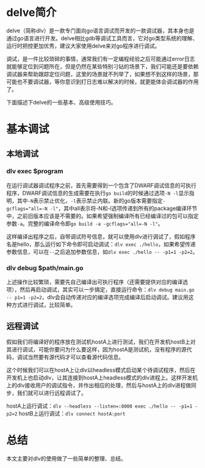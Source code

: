 # delve简介

delve（简称dlv）是一款专门面向go语言调试而开发的一款调试器，其本身也是通过go语言进行开发。delve相比gdb等调试工具而言，它对go类型系统的理解、运行时把控更加优秀，建议大家使用delve来对go程序进行调试。

调试，是一件比较琐碎的事情，通常我们有一定编程经验之后可能通过error日志就能够定位到问题所在，但是仍然在某些特别刁钻的场景下，我们可能还是要依赖调试器来帮助跟踪定位问题，这里的场景就不列举了，如果想不到这样的场景，那可能也不要调试器，等你意识到打日志难以解决的时候，就更能体会调试器的作用了。

下面描述下delve的一些基本、高级使用技巧。

# 基本调试

## 本地调试

### dlv exec $program

在运行调试器调试程序之前，首先需要得到一个包含了DWARF调试信息的可执行程序，DWARF调试信息的生成需要在执行`go build`的时候通过选项`-N -l`显示指明，其中`-N`表示禁止优化，`-l`表示禁止内联。新的go版本需要指定`-gcflags="all=-N -l"`，其中all表示将-N和-l选项传递到所有的package编译环节中，之前旧版本应该是不需要的。如果希望强制编译所有已经编译过的包可以指定参数`-a`。完整的编译命令即`go build -a -gcflags="all=-N -l"`。

这样编译出程序之后，自带调试符号信息，就可以使用dlv进行调试了，假如程序名是hello，那么运行如下命令即可启动调试：`dlv exec ./hello`，如果希望传递参数信息，可以在`--`之后追加参数信息，如`dlv exec ./hello -- -p1=1 -p2=2`。

### dlv debug $path/main.go

上述操作比较繁琐，需要先自己编译出可执行程序（还需要提供对应的编译选项），然后再启动调试，其实可以一步搞定，直接运行命令：`dlv debug main.go -- p1=1 -p2=2`，dlv会自动传递对应的编译选项完成编译后启动调试。建议用这种方式进行调试，比较简单。

## 远程调试

假如我们将编译好的程序放在测试机hostA上进行测试，我们在开发机hostB上对其进行调试，可能你要问为什么要这样，因为hostA是测试机，没有程序的源代码，调试当然要有源代码才可以查看源代码信息。

这个时候我们可以在hostA上让dlv以headless模式启动某个待调试程序，然后在开发机上也启动dlv，让其连接到hostA上headless模式的dlv进程上。这样开发机上的dlv接收用户的调试指令，并作出相应的处理，然后与hostA上的dlv进程做同步，我们就可以进行远程调试了。

hostA上运行调试：`dlv --headless --listen=:8000 exec ./hello -- -p1=1 -p2=2`
hostB上运行调试：`dlv connect hostA:port`

# 总结

本文主要对dlv的使用做了一些简单的整理、总结。
